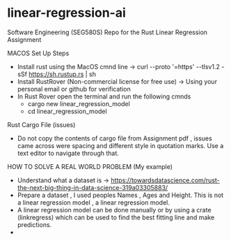 # linear-regression-ai
Software Engineering (SEG580S) Repo for the Rust Linear Regression Assignment

MACOS Set Up Steps
- Install rust using the MacOS cmnd line -> curl --proto '=https' --tlsv1.2 -sSf https://sh.rustup.rs | sh
- Install RustRover (Non-commercial license for free use) -> Using your personal email or github for verification
- In Rust Rover open the terminal and run the following cmnds
  - cargo new linear_regression_model
  - cd linear_regression_model
 
Rust Cargo File (issues)
- Do not copy the contents of cargo file from Assignment pdf , issues came across were spacing and different style in quotation marks. Use a text editor to navigate through  that.

HOW TO SOLVE A REAL WORLD PROBLEM (My example)
- Understand what a dataset is -> https://towardsdatascience.com/rust-the-next-big-thing-in-data-science-319a03305883/
- Prepare a dataset , I used peoples Names , Ages and Height. This is not a linear regression model , a linear regression model.
- A linear regression model can be done manually or by using a crate (linkregress) which can be used to find the best fitting line and make predictions.
- 
